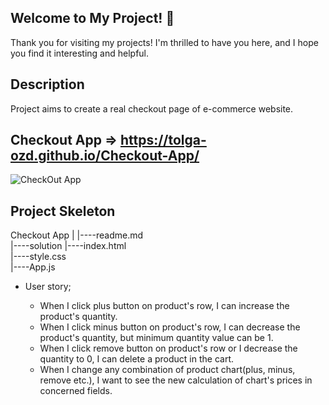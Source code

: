 ## Welcome to My Project!  👋
Thank you for visiting my projects! I'm thrilled to have you here, and I hope you find it interesting and helpful.
## Description
Project aims to create a real checkout page of e-commerce website.

## Checkout App => https://tolga-ozd.github.io/Checkout-App/

![CheckOut App](https://github.com/Tolga-Ozd/Tolga-Ozd/assets/44951399/511ba632-347d-4feb-8d49-aa1c822b9c75)

## Project Skeleton 

Checkout App 
|
|----readme.md               
|----solution
        |----index.html  
        |----style.css   
        |----App.js


-  User story;

   - When I click plus button on product's row, I can increase the product's quantity.
   - When I click minus button on product's row, I can decrease the product's quantity, but minimum quantity value can be 1.
   - When I click remove button on product's row or I decrease the quantity to 0, I can delete a product in the cart.
   - When I change any combination of product chart(plus, minus, remove etc.), I want to see the new calculation of chart's prices in concerned fields.
